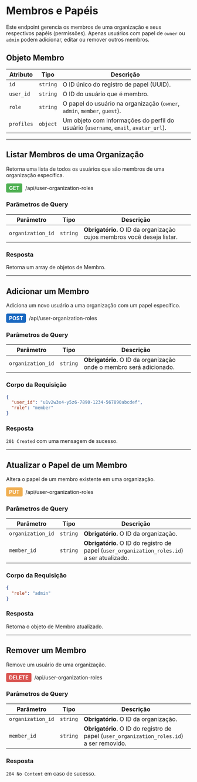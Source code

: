 # Membros e Papéis

Este endpoint gerencia os membros de uma organização e seus respectivos papéis (permissões). Apenas usuários com papel de `owner` ou `admin` podem adicionar, editar ou remover outros membros.

## Objeto Membro

| Atributo | Tipo | Descrição |
|---|---|---|
| `id` | `string` | O ID único do registro de papel (UUID). |
| `user_id` | `string` | O ID do usuário que é membro. |
| `role` | `string` | O papel do usuário na organização (`owner`, `admin`, `member`, `guest`). |
| `profiles` | `object` | Um objeto com informações do perfil do usuário (`username`, `email`, `avatar_url`). |

---

## Listar Membros de uma Organização

Retorna uma lista de todos os usuários que são membros de uma organização específica.

<div style="display: flex; align-items: center; gap: 8px; margin-bottom: 16px;">
  <span style="background-color: #4CAF50; color: white; padding: 4px 8px; border-radius: 4px; font-weight: bold;">GET</span>
  <span>/api/user-organization-roles</span>
</div>

### Parâmetros de Query

| Parâmetro | Tipo | Descrição |
|---|---|---|
| `organization_id` | `string` | **Obrigatório.** O ID da organização cujos membros você deseja listar. |

### Resposta

Retorna um array de objetos de Membro.

---

## Adicionar um Membro

Adiciona um novo usuário a uma organização com um papel específico.

<div style="display: flex; align-items: center; gap: 8px; margin-bottom: 16px;">
  <span style="background-color: #1867C0; color: white; padding: 4px 8px; border-radius: 4px; font-weight: bold;">POST</span>
  <span>/api/user-organization-roles</span>
</div>

### Parâmetros de Query

| Parâmetro | Tipo | Descrição |
|---|---|---|
| `organization_id` | `string` | **Obrigatório.** O ID da organização onde o membro será adicionado. |

### Corpo da Requisição

```json
{
  "user_id": "u1v2w3x4-y5z6-7890-1234-567890abcdef",
  "role": "member"
}
```

### Resposta

`201 Created` com uma mensagem de sucesso.

---

## Atualizar o Papel de um Membro

Altera o papel de um membro existente em uma organização.

<div style="display: flex; align-items: center; gap: 8px; margin-bottom: 16px;">
  <span style="background-color: #f0ad4e; color: white; padding: 4px 8px; border-radius: 4px; font-weight: bold;">PUT</span>
  <span>/api/user-organization-roles</span>
</div>

### Parâmetros de Query

| Parâmetro | Tipo | Descrição |
|---|---|---|
| `organization_id` | `string` | **Obrigatório.** O ID da organização. |
| `member_id` | `string` | **Obrigatório.** O ID do registro de papel (`user_organization_roles.id`) a ser atualizado. |

### Corpo da Requisição

```json
{
  "role": "admin"
}
```

### Resposta

Retorna o objeto de Membro atualizado.

---

## Remover um Membro

Remove um usuário de uma organização.

<div style="display: flex; align-items: center; gap: 8px; margin-bottom: 16px;">
  <span style="background-color: #d9534f; color: white; padding: 4px 8px; border-radius: 4px; font-weight: bold;">DELETE</span>
  <span>/api/user-organization-roles</span>
</div>

### Parâmetros de Query

| Parâmetro | Tipo | Descrição |
|---|---|---|
| `organization_id` | `string` | **Obrigatório.** O ID da organização. |
| `member_id` | `string` | **Obrigatório.** O ID do registro de papel (`user_organization_roles.id`) a ser removido. |

### Resposta

`204 No Content` em caso de sucesso.